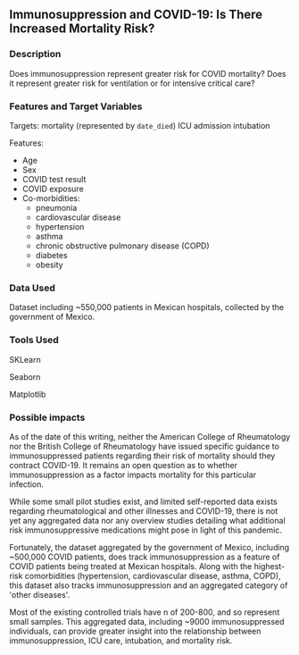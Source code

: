 ## Immunosuppression and COVID-19: Is There Increased Mortality Risk?

### Description
Does immunosuppression represent greater risk for COVID mortality?  Does it represent greater risk for ventilation or for intensive critical care?  

### Features and Target Variables
Targets:
mortality (represented by `date_died`)
ICU admission
intubation

Features:
* Age
* Sex
* COVID test result
* COVID exposure
* Co-morbidities:
  * pneumonia
  * cardiovascular disease
  * hypertension
  * asthma
  * chronic obstructive pulmonary disease (COPD)
  * diabetes
  * obesity
  

### Data Used
Dataset including ~550,000 patients in Mexican hospitals, collected by the government of Mexico.  

### Tools Used
SKLearn

Seaborn

Matplotlib


### Possible impacts
As of the date of this writing, neither the American College of Rheumatology nor the British College of Rheumatology have issued specific guidance to immunosuppressed patients regarding their risk of mortality should they contract COVID-19.  It remains an open question as to whether immunosuppression as a factor impacts mortality for this particular infection.

While some small pilot studies exist, and limited self-reported data exists regarding rheumatological and other illnesses and COVID-19, there is not yet any aggregated data nor any overview studies detailing what additional risk immunosuppressive medications might pose in light of this pandemic. 

Fortunately, the dataset aggregated by the government of Mexico, including ~500,000 COVID patients, does track immunosuppression as a feature of COVID patients being treated at Mexican hospitals.  Along with the highest-risk comorbidities (hypertension, cardiovascular disease, asthma, COPD), this dataset also tracks immunosuppression and an aggregated category of 'other diseases'.  

Most of the existing controlled trials have n of 200-800, and so represent small samples.  This aggregated data, including ~9000 immunosuppressed individuals, can provide greater insight into the relationship between immunosuppression, ICU care, intubation, and mortality risk.
